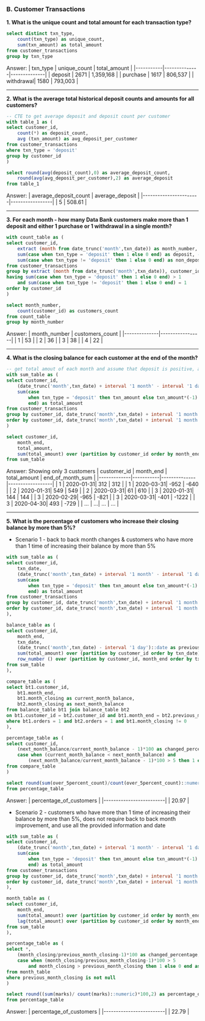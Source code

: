### B. Customer Transactions

**1. What is the unique count and total amount for each transaction type?**
````sql
select distinct txn_type,
	count(txn_type) as unique_count,
	sum(txn_amount) as total_amount
from customer_transactions
group by txn_type
````
Answer:
| txn_type  | unique_count | total_amount |
|-----------|--------------|--------------|
| deposit   |        2671  |    1,359,168 |
| purchase  |        1617  |      806,537 |
| withdrawal|        1580  |      793,003 |

***

**2. What is the average total historical deposit counts and amounts for all customers?**
````sql
-- CTE to get average deposit and deposit count per customer 
with table_1 as (
select customer_id,
	count(*) as deposit_count,
	avg (txn_amount) as avg_deposit_per_customer
from customer_transactions
where txn_type = 'deposit'
group by customer_id
)

select round(avg(deposit_count),0) as average_deposit_count,
	round(avg(avg_deposit_per_customer),2) as average_deposit
from table_1
````
Answer:
| average_deposit_count | average_deposit |
|-----------------------|-----------------|
|                     5 |        508.61   |

***

**3. For each month - how many Data Bank customers make more than 1 deposit and either 1 purchase or 1 withdrawal in a single month?**
````sql
with count_table as (
select customer_id,
	extract (month from date_trunc('month',txn_date)) as month_number, -- getting month number
	sum(case when txn_type = 'deposit' then 1 else 0 end) as deposit, -- count the deposit and non-deposit for each customer of each month 
	sum(case when txn_type != 'deposit' then 1 else 0 end) as non_deposit
from customer_transactions
group by extract (month from date_trunc('month',txn_date)), customer_id
having sum(case when txn_type = 'deposit' then 1 else 0 end) > 1
	and sum(case when txn_type != 'deposit' then 1 else 0 end) = 1
order by customer_id
)

select month_number,
	count(customer_id) as customers_count
from count_table
group by month_number
````
Answer:
| month_number | customers_count |
|--------------|-----------------|
|            1 |              53 |
|            2 |              36 |
|            3 |              38 |
|            4 |              22 |

***

**4. What is the closing balance for each customer at the end of the month?**
````sql
-- get total amout of each month and assume that deposit is positive, anything else is negative 
with sum_table as (
select customer_id,
	(date_trunc('month',txn_date) + interval '1 month' - interval '1 day')::date as month_end,
	sum(case
		when txn_type = 'deposit' then txn_amount else txn_amount*(-1)
		end) as total_amount
from customer_transactions
group by customer_id, date_trunc('month',txn_date) + interval '1 month' - interval '1 day'
order by customer_id, date_trunc('month',txn_date) + interval '1 month' - interval '1 day'
)

select customer_id,
	month_end,
	total_amount,
	sum(total_amount) over (partition by customer_id order by month_end) as end_of_month_sum -- getting moving sum 
from sum_table
````
Answer: Showing only 3 customers 
| customer_id | month_end | total_amount | end_of_month_sum |
|-------------|-----------|--------------|------------------|
|          1  | 2020-01-31|         312  |              312 |
|          1  | 2020-03-31|        -952  |             -640 |
|          2  | 2020-01-31|         549  |              549 |
|          2  | 2020-03-31|          61  |              610 |
|          3  | 2020-01-31|         144  |              144 |
|          3  | 2020-02-29|        -965  |             -821 |
|          3  | 2020-03-31|        -401  |            -1222 |
|          3  | 2020-04-30|         493  |             -729 |
|          ...  | ...|         ...  |             ... |
***

**5. What is the percentage of customers who increase their closing balance by more than 5%?**

- Scenario 1 - back to back month changes & customers who have more than 1 time of increasing their balance by more than 5%
  
````sql
with sum_table as (
select customer_id,
	txn_date,
	(date_trunc('month',txn_date) + interval '1 month' - interval '1 day')::date as month_end,
	sum(case
		when txn_type = 'deposit' then txn_amount else txn_amount*(-1)
		end) as total_amount
from customer_transactions
group by customer_id, date_trunc('month',txn_date) + interval '1 month' - interval '1 day', txn_date
order by customer_id, date_trunc('month',txn_date) + interval '1 month' - interval '1 day'
),

balance_table as (
select customer_id,
	month_end,
	txn_date,
	(date_trunc('month',txn_date) - interval '1 day')::date as previous_month_end,
	sum(total_amount) over (partition by customer_id order by txn_date) as month_closing,
	row_number () over (partition by customer_id, month_end order by txn_date desc) as orders
from sum_table
),

compare_table as (
select bt1.customer_id,
	bt1.month_end,
	bt1.month_closing as current_month_balance,
	bt2.month_closing as next_month_balance
from balance_table bt1 join balance_table bt2
on bt1.customer_id = bt2.customer_id and bt1.month_end = bt2.previous_month_end
where bt1.orders = 1 and bt2.orders = 1 and bt1.month_closing != 0
),

percentage_table as (
select customer_id,
	(next_month_balance/current_month_balance - 1)*100 as changed_percentage,
	case when (current_month_balance < next_month_balance) and
		(next_month_balance/current_month_balance - 1)*100 > 5 then 1 else 0 end as over_5percent_count
from compare_table
)

select round(sum(over_5percent_count)/count(over_5percent_count)::numeric*100,2) as percentage_of_customers
from percentage_table
````
Answer:
| percentage_of_customers |
|-------------------------|
|                  20.97  |

- Scenario 2 - customers who have more than 1 time of increasing their balance by more than 5%, does not require back to back month improvement, and use all the provided information and date

```sql
with sum_table as (
select customer_id,
	(date_trunc('month',txn_date) + interval '1 month' - interval '1 day')::date as month_end,
	sum(case
		when txn_type = 'deposit' then txn_amount else txn_amount*(-1)
		end) as total_amount
from customer_transactions
group by customer_id, date_trunc('month',txn_date) + interval '1 month' - interval '1 day'
order by customer_id, date_trunc('month',txn_date) + interval '1 month' - interval '1 day'
),

month_table as (
select customer_id,
	month_end,
	sum(total_amount) over (partition by customer_id order by month_end) as month_closing,
	lag(total_amount) over (partition by customer_id order by month_end) as previous_month_closing
from sum_table
),

percentage_table as (
select *,
	(month_closing/previous_month_closing-1)*100 as changed_percentage,
	case when (month_closing/previous_month_closing-1)*100 > 5
		and month_closing > previous_month_closing then 1 else 0 end as marks
from month_table
where previous_month_closing is not null
)

select round((sum(marks)/ count(marks)::numeric)*100,2) as percentage_of_customers
from percentage_table
````
Answer:
| percentage_of_customers |
|-------------------------|
|                  22.79  |
